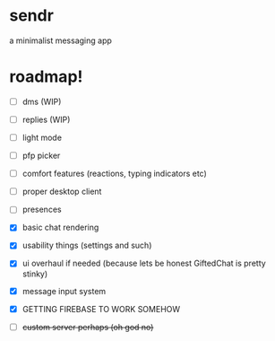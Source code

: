 # sendr

a minimalist messaging app

# roadmap!

-   [ ] dms (WIP)
-   [ ] replies (WIP)

-   [ ] light mode
-   [ ] pfp picker
-   [ ] comfort features (reactions, typing indicators etc)
-   [ ] proper desktop client
-   [ ] presences

-   [x] basic chat rendering
-   [x] usability things (settings and such)
-   [x] ui overhaul if needed (because lets be honest GiftedChat is pretty stinky)
-   [x] message input system
-   [x] GETTING FIREBASE TO WORK SOMEHOW

-   [ ] ~~custom server perhaps (oh god no)~~
